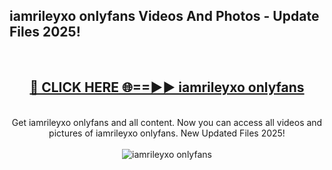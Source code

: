 <h2>iamrileyxo onlyfans Videos And Photos - Update Files 2025!</h2>
<br>
<div align="center">
<h2><a href="https://linkcuts.com/hfmhzwbr" rel="nofollow">🔴 CLICK HERE 🌐==►► iamrileyxo onlyfans</a></h2>
<br>
Get iamrileyxo onlyfans and all content. Now you can access all videos and pictures of iamrileyxo onlyfans. New Updated Files 2025!
<br>
<br>
<a href="https://linkcuts.com/hfmhzwbr" rel="nofollow" data-target="animated-image.originalLink"><img src="https://i.ibb.co.com/WyWwxjT/player-gif2.gif" alt="iamrileyxo onlyfans" style="max-width: 100%; display: inline-block;" data-target="animated-image.originalImage"></a>
</div>
<br>